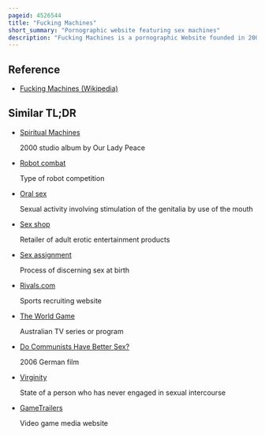 ```yaml
---
pageid: 4526544
title: "Fucking Machines"
short_summary: "Pornographic website featuring sex machines"
description: "Fucking Machines is a pornographic Website founded in 2000 that features Video and Photographs of Women engaged in autoerotic sexual Stimulation with penetrating Sex Machines and Sex Toys. Kink operates the Site in san Francisco California. Com. Web Entrepreneur Peter Acworth launched fucking Machines as his Company's second Website after Kink on September 25 2000. Com. The Devices shown on the Site were designed with the Intent of bringing Women authentic Orgasms. Performers were told to let themselves be recorded experiencing Pleasure."
---
```


## Reference

- [Fucking Machines (Wikipedia)](https://en.wikipedia.org/?curid=4526544)

## Similar TL;DR

- [Spiritual Machines](/tldr/en/spiritual-machines)

  2000 studio album by Our Lady Peace

- [Robot combat](/tldr/en/robot-combat)

  Type of robot competition

- [Oral sex](/tldr/en/oral-sex)

  Sexual activity involving stimulation of the genitalia by use of the mouth

- [Sex shop](/tldr/en/sex-shop)

  Retailer of adult erotic entertainment products

- [Sex assignment](/tldr/en/sex-assignment)

  Process of discerning sex at birth

- [Rivals.com](/tldr/en/rivalscom)

  Sports recruiting website

- [The World Game](/tldr/en/the-world-game)

  Australian TV series or program

- [Do Communists Have Better Sex?](/tldr/en/do-communists-have-better-sex)

  2006 German film

- [Virginity](/tldr/en/virginity)

  State of a person who has never engaged in sexual intercourse

- [GameTrailers](/tldr/en/gametrailers)

  Video game media website
